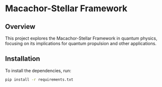 # Macachor-Stellar Framework

## Overview
This project explores the Macachor-Stellar Framework in quantum physics, focusing on its implications for quantum propulsion and other applications.

## Installation
To install the dependencies, run:

```bash
pip install -r requirements.txt
